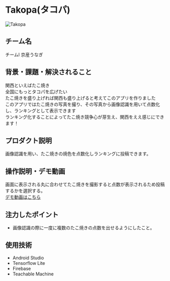 # Takopa(タコパ)
<!-- プロダクト名に変更してください -->

![Takopa](https://cdn.discordapp.com/attachments/1208279907503833108/1211143574830448680/Takopa.png?ex=65ed205a&is=65daab5a&hm=b1b2a3f3b8ca8efca5a476d3ed97e9283e8fbc805df883dad918e0cce58f3cc4&)
<!-- プロダクト名・イメージ画像を差し変えてください -->


## チーム名
チームI 京産うなぎ
<!-- チームIDとチーム名を入力してください -->


## 背景・課題・解決されること
関西といえばたこ焼き</br>
全国にもっとタコパを広げたい</br>
たこ焼きを盛り上げれば関西も盛り上げると考えてこのアプリを作りました</br>
このアプリではたこ焼きの写真を撮り、その写真から画像認識を用いて点数化し、ランキングとして表示できます</br>
ランキング化することによってたこ焼き競争心が芽生え、関西をええ感じにできます！</br>


<!-- テーマ「関西をいい感じに」に対して、考案するプロダクトがどういった(Why)背景から思いついたのか、どのよう(What)な課題があり、どのよう(How)に解決するのかを入力してください -->


## プロダクト説明
画像認識を用い、たこ焼きの焼色を点数化しランキングに投稿できます。
<!-- 開発したプロダクトの説明を入力してください -->


## 操作説明・デモ動画
画面に表示される丸に合わせてたこ焼きを撮影すると点数が表示されるため投稿するかを選択する。  
[デモ動画はこちら](https://www.youtube.com/watch?v=SNx0L8nTmg4)
<!-- 開発したプロダクトの操作説明について入力してください。また、操作説明デモ動画があれば、埋め込みやリンクを記載してください -->


## 注力したポイント
+ 画像認識の際に一度に複数のたこ焼きの点数を出せるようにしたこと。
<!-- 開発したプロダクトの中で、特に注力して作成した箇所・ポイントについて入力してください -->


## 使用技術

<!-- 使用技術を入力してください -->
+ Android Studio
+ Tensorflow Lite
+ Firebase
+ Teachable Machine
  





<!--
markdownの記法はこちらを参照してください！
https://docs.github.com/ja/get-started/writing-on-github/getting-started-with-writing-and-formatting-on-github/basic-writing-and-formatting-syntax
-->
